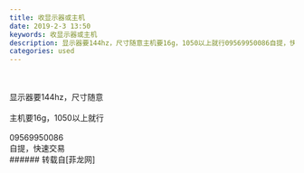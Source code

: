 ```yaml
---
title: 收显示器或主机
date: 2019-2-3 13:50
keywords: 收显示器或主机
description: 显示器要144hz，尺寸随意主机要16g，1050以上就行09569950086自提，快速交易
categories: used
---
```

<td class="t_f" id="postmessage_2909303">

<br/>
<br/>
显示器要144hz，尺寸随意<br/>
<br/>
主机要16g，1050以上就行<br/>
<br/>
09569950086<br/>
自提，快速交易<br/>
</td>
###### 转载自[菲龙网]